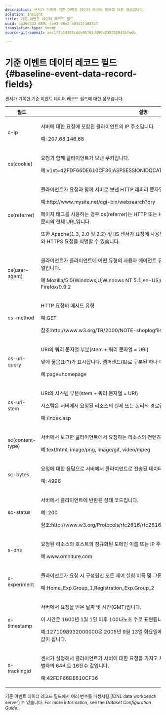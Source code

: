 ```yaml
---
description: 센서가 기록한 기준 이벤트 데이터 레코드 필드에 대한 정보입니다.
solution: Insight
title: 기준 이벤트 데이터 레코드 필드
uuid: aa36d332-089c-4ae2-98e2-a93d2fa023b7
translation-type: tm+mt
source-git-commit: aec1f7b14198cdde91f61d490a235022943bfedb

---
```



# 기준 이벤트 데이터 레코드 필드{#baseline-event-data-record-fields}

센서가 기록한 기준 이벤트 데이터 레코드 필드에 대한 정보입니다.

<table id="table_E29606BB010E4DB48C463979B7BEC769"> 
 <thead> 
  <tr> 
   <th colname="col1" class="entry"> 필드 </th> 
   <th colname="col2" class="entry"> 설명 </th> 
  </tr> 
 </thead>
 <tbody> 
  <tr> 
   <td colname="col1"> c-ip </td> 
   <td colname="col2"> <p>서버에 대한 요청에 포함된 클라이언트의 IP 주소입니다. </p> <p>예: 207.68.146.68 </p> </td> 
  </tr> 
  <tr> 
   <td colname="col1"> cs(cookie) </td> 
   <td colname="col2"> <p>요청과 함께 클라이언트가 보낸 쿠키입니다. </p> <p>예:v1st=42FDF66DE610CF36;ASPSESSIONIDQCATDQC=GPIBKEIBFBFIPLIJMKCAEPM; </p> </td> 
  </tr> 
  <tr> 
   <td colname="col1"> cs(referrer) </td> 
   <td colname="col2"> <p>클라이언트가 요청과 함께 서버로 보낸 HTTP 레퍼러 문자열. </p> <p>예:http://www.mysite.net/cgi-bin/websearch?qry </p> <p>페이지 태그를 사용하는 경우 cs(referrer)는 HTTP 또는 HTTP를 포함하여 태그 이미지가 포함된 문서의 전체 URL입니다. </p> <p>또한 Apache(1.3, 2.0 및 2.2) 및 IIS 센서가 요청에 사용되는 포트를 캡처하도록 구성하여 HTTP와 HTTPS 요청을 식별할 수 있습니다. </p> </td> 
  </tr> 
  <tr> 
   <td colname="col1"> cs(user-agent) </td> 
   <td colname="col2"> <p>클라이언트가 클라이언트에 어떤 유형의 사용자 에이전트 유형을 나타내는 요청을 서버에 보낸 문자열입니다. </p> <p>예:Mozilla/5.0(Windows;U;Windows NT 5.1;en-US;rv:1.7) Gecko/20040707 Firefox/0.9.2 </p> </td> 
  </tr> 
  <tr> 
   <td colname="col1"> cs-method </td> 
   <td colname="col2"> <p>HTTP 요청의 메서드 유형 </p> <p>예:GET </p> <p>참조:http://www.w3.org/TR/2000/NOTE-shoplogfileformat-20001115/#field_method </p> </td> 
  </tr> 
  <tr> 
   <td colname="col1"> cs-uri-query </td> 
   <td colname="col2"> <p>URI의 쿼리 문자열 부분(stem + 쿼리 문자열 = URI) </p> <p>앞에 물음표(?)가 표시됩니다. 앰퍼샌드(&amp;)로 구분된 하나 이상의 이름-값 쌍을 포함할 수 있습니다. </p> <p>예:page=homepage </p> </td> 
  </tr> 
  <tr> 
   <td colname="col1"> cs-uri-stem </td> 
   <td colname="col2"> <p>URI의 시스템 부분(stem + 쿼리 문자열 = URI) </p> <p>시스템은 서버에서 요청된 리소스의 실제 또는 논리적 경로입니다. </p> <p>예:/index.asp </p> </td> 
  </tr> 
  <tr> 
   <td colname="col1"> sc(content-type) </td> 
   <td colname="col2"> <p>서버에서 보고한 클라이언트에서 요청하는 리소스의 컨텐츠 유형입니다. </p> <p>예:text/html, image/png, image/gif, video/mpeg </p> </td> 
  </tr> 
  <tr> 
   <td colname="col1"> sc-bytes </td> 
   <td colname="col2"> <p>요청에 대한 응답으로 서버에서 클라이언트로 전송된 데이터의 바이트 수입니다. </p> <p>예: 4996 </p> </td> 
  </tr> 
  <tr> 
   <td colname="col1"> sc-status </td> 
   <td colname="col2"> <p>서버에서 클라이언트에 반환된 상태 코드입니다. </p> <p>예: 200 </p> <p>참조:http://www.w3.org/Protocols/rfc2616/rfc2616-sec10.html </p> </td> 
  </tr> 
  <tr> 
   <td colname="col1"> s-dns </td> 
   <td colname="col2"> <p>요청된 리소스의 호스트의 정규화된 도메인 이름 또는 IP 주소입니다. </p> <p>예:www.omniture.com </p> </td> 
  </tr> 
  <tr> 
   <td colname="col1"> x-experiment </td> 
   <td colname="col2"> <p>클라이언트가 요청 시 구성원인 모든 제어 실험 이름 및 그룹 목록입니다. </p> <p>예:Home_Exp.Group_1,Registration_Exp.Group_2 </p> </td> 
  </tr> 
  <tr> 
   <td colname="col1"> x-timestamp </td> 
   <td colname="col2"> <p>서버에서 요청을 받은 날짜 및 시간(GMT)입니다. </p> <p>이 시간은 1600년 1월 1일 이후 100나노초 수로 표현됩니다. </p> <p>예:1271098932000000은 2005년 9월 13일 화요일에 11:28:52.000000의 x-timestamp 값이 됩니다. </p> </td> 
  </tr> 
  <tr> 
   <td colname="col1"> x-trackingid </td> 
   <td colname="col2"> <p>센서가 설정해서 클라이언트가 서버에 대한 요청을 가지고 제공한 영구 쿠키에 있는 고유 브라우저 식별자의 64비트 <span class="wintitle"> 16진수 </span> 값입니다. </p> <p>예:42FDF66DE610CF36 </p> </td> 
  </tr> 
 </tbody> 
</table>

기준 이벤트 데이터 레코드 필드에서 여러 변수를 파생시킬 [!DNL data workbench server] 수 있습니다. For more information, see the *Dataset Configuration Guide*.
